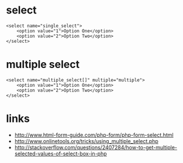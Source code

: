# select

    <select name="single_select">
        <option value="1">Option One</option>
        <option value="2">Option Two</option>
    </select>

# multiple select

    <select name="multiple_select[]" multiple="multiple">
        <option value="1">Option One</option>
        <option value="2">Option Two</option>
    </select>

# links

* http://www.html-form-guide.com/php-form/php-form-select.html
* http://www.onlinetools.org/tricks/using_multiple_select.php
* http://stackoverflow.com/questions/2407284/how-to-get-multiple-selected-values-of-select-box-in-php
